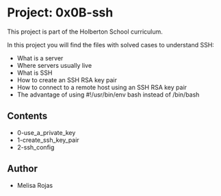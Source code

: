 # Project: 0x0B-ssh

This project is part of the Holberton School curriculum.

In this project you will find the files with solved cases to understand SSH:

* What is a server
* Where servers usually live
* What is SSH
* How to create an SSH RSA key pair
* How to connect to a remote host using an SSH RSA key pair
* The advantage of using #!/usr/bin/env bash instead of /bin/bash

## Contents

* 0-use_a_private_key
* 1-create_ssh_key_pair
* 2-ssh_config

## Author
* Melisa Rojas


